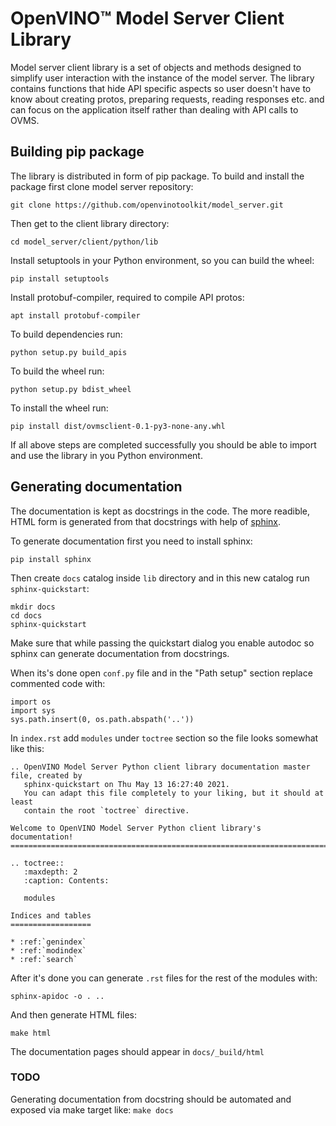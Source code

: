 # OpenVINO&trade; Model Server Client Library

Model server client library is a set of objects and methods designed to simplify user interaction with the instance of the model server. The library contains functions that hide API specific aspects so user doesn't have to know about creating protos, preparing requests, reading responses etc. and can focus on the application itself rather than dealing with API calls to OVMS.


## Building pip package

The library is distributed in form of pip package. To build and install the package first clone model server repository:

`git clone https://github.com/openvinotoolkit/model_server.git`

Then get to the client library directory:

`cd model_server/client/python/lib`

Install setuptools in your Python environment, so you can build the wheel:

`pip install setuptools`

Install protobuf-compiler, required to compile API protos:

`apt install protobuf-compiler`

To build dependencies run:

`python setup.py build_apis`

To build the wheel run:

`python setup.py bdist_wheel`

To install the wheel run:

`pip install dist/ovmsclient-0.1-py3-none-any.whl`

If all above steps are completed successfully you should be able to import and use the library in you Python environment.

## Generating documentation

The documentation is kept as docstrings in the code. The more readible, HTML form is generated from that docstrings with help of [sphinx](https://www.sphinx-doc.org/en/master/). 

To generate documentation first you need to install sphinx:

`pip install sphinx`

Then create `docs` catalog inside `lib` directory and in this new catalog run `sphinx-quickstart`:

```
mkdir docs
cd docs
sphinx-quickstart
```

Make sure that while passing the quickstart dialog you enable autodoc so sphinx can generate documentation from docstrings. 

When its's done open `conf.py` file and in the "Path setup" section replace commented code with:

```
import os
import sys
sys.path.insert(0, os.path.abspath('..'))
```

In `index.rst` add `modules` under `toctree` section so the file looks somewhat like this:

```
.. OpenVINO Model Server Python client library documentation master file, created by
   sphinx-quickstart on Thu May 13 16:27:40 2021.
   You can adapt this file completely to your liking, but it should at least
   contain the root `toctree` directive.

Welcome to OpenVINO Model Server Python client library's documentation!
=======================================================================

.. toctree::
   :maxdepth: 2
   :caption: Contents:

   modules

Indices and tables
==================

* :ref:`genindex`
* :ref:`modindex`
* :ref:`search`

```

After it's done you can generate `.rst` files for the rest of the modules with:

`sphinx-apidoc -o . ..`

And then generate HTML files:

`make html`

The documentation pages should appear in `docs/_build/html`

### TODO
Generating documentation from docstring should be automated and exposed via make target like: `make docs`
